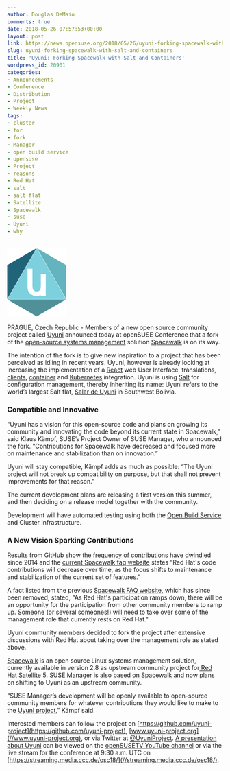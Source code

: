```yaml
---
author: Douglas DeMaio
comments: true
date: 2018-05-26 07:57:53+00:00
layout: post
link: https://news.opensuse.org/2018/05/26/uyuni-forking-spacewalk-with-salt-and-containers/
slug: uyuni-forking-spacewalk-with-salt-and-containers
title: 'Uyuni: Forking Spacewalk with Salt and Containers'
wordpress_id: 20901
categories:
- Announcements
- Conference
- Distribution
- Project
- Weekly News
tags:
- cluster
- for
- fork
- Manager
- open build service
- opensuse
- Project
- reasons
- Red Hat
- salt
- salt flat
- Satellite
- Spacewalk
- suse
- Uyuni
- why
---
```


![](/wp-content/uploads/2018/05/uyuni.png)

PRAGUE, Czech Republic - Members of a new open source community project called [Uyuni](https://github.com/uyuni-project) announced today at openSUSE Conference that a fork of the [open-source](https://en.wikipedia.org/wiki/Open-source_software)[ systems management](https://en.wikipedia.org/wiki/Systems_management) solution [Spacewalk](https://spacewalkproject.github.io/) is on its way.

The intention of the fork is to give new inspiration to a project that has been perceived as idling in recent years. Uyuni, however is already looking at increasing the implementation of a [React](https://reactjs.org/) web User Interface, translations, [clients](https://en.wikipedia.org/wiki/Client_(computing)), [container](https://en.wikipedia.org/wiki/LXC) and [Kubernetes](https://kubernetes.io/) integration. Uyuni is using [Salt](https://saltstack.com/community/) for configuration management, thereby inheriting its name: Uyuni refers to the world’s largest Salt flat, [Salar de Uyuni](https://en.wikipedia.org/wiki/Salar_de_Uyuni) in Southwest Bolivia.


### Compatible and Innovative


“Uyuni has a vision for this open-source code and plans on growing its community and innovating the code beyond its current state in Spacewalk,” said Klaus Kämpf, SUSE’s Project Owner of SUSE Manager, who announced the fork. “Contributions for Spacewalk have decreased and focused more on maintenance and stabilization than on innovation.”

Uyuni will stay compatible, Kämpf adds as much as possible: “The Uyuni project will not break up compatibility on purpose, but that shall not prevent improvements for that reason.”

The current development plans are releasing a first version this summer, and then deciding on a release model together with the community.

Development will have automated testing using both the [Open Build Service](https://openbuildservice.org/) and Cluster Infrastructure.


### A New Vision Sparking Contributions


Results from GitHub show the [frequency of contributions](https://github.com/spacewalkproject/spacewalk/graphs/contributors?from=2003-08-03&to=2018-05-18&type=a) have dwindled since 2014 and the [current Spacewalk faq website](https://spacewalkproject.github.io/faq.html) states “Red Hat's code contributions will decrease over time, as the focus shifts to maintenance and stabilization of the current set of features.”

A fact listed from the previous [Spacewalk FAQ website](https://web.archive.org/web/20170623050642///spacewalk.redhat.com/faq.html), which has since been removed, stated, "As Red Hat's participation ramps down, there will be an opportunity for the participation from other community members to ramp up. Someone (or several someones!) will need to take over some of the management role that currently rests on Red Hat."

Uyuni community members decided to fork the project after extensive discussions with Red Hat about taking over the management role as stated above.

[Spacewalk](https://spacewalkproject.github.io/faq.html) is an open source Linux systems management solution, currently available in version 2.8 as upstream community project for[ Red Hat Satellite 5](https://www.redhat.com/en/resources/satellite-5.8-datasheet). [SUSE Manager](https://www.suse.com/products/suse-manager/) is also based on Spacewalk and now plans on shifting to Uyuni as an upstream community.

“SUSE Manager’s development will be openly available to open-source community members for whatever contributions they would like to make to the [Uyuni project](//www.uyuni-project.org),” Kämpf said.

Interested members can follow the project on [https://github.com/uyuni-project](https://github.com/uyuni-project), [www.uyuni-project.org](//www.uyuni-project.org), or via Twitter at [@UyuniProject](https://twitter.com/UyuniProject). [A presentation about Uyuni](https://events.opensuse.org/conference/oSC18/program/proposal/1849) can be viewed on the [openSUSETV YouTube channel](https://www.youtube.com/user/opensusetv) or via the live stream for the conference at 9:30 a.m. UTC on [https://streaming.media.ccc.de/osc18/](//streaming.media.ccc.de/osc18/).

